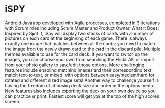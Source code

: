 # iSPY
Android Java app developed with Agile processes, completed in 3 iterations with Scrum roles including Scrum Master and Product Owner. What it Does: Inspired by Spot It, iSpy will display two stacks of cards with a number of pictures on each card at the beginning of each game. There is always exactly one image that matches between all the cards; you need to match the image from the newly drawn card to the card in the discard pile. Multiple themes available to use for the card deck. If you want to switch up the images, you can choose your own from searching the Flickr API or import from your photo gallery to save/edit those options. More challenging features include enabling matching images and their corresponding text, match text-to-text, or mixed, with options between easy/medium/hard for rotated and different sized image sets! Another way to challenge yourself is having the freedom of choosing deck size and order in the options menu. New features also includes exporting the deck on your own device so you can practice or print. Fastest score will get you at the top of the high scores screen.
